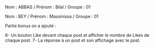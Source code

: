 Nom : ABBAS / Prénom : Bilal / Groupe : 01

Nom : BEY / Prénom : Massinissa / Groupe : 01

Partie bonus on a ajouté : 

6- Un bouton Like devant chaque post et afficher le nombre de Likes de chaque post.
7- La réponse à un post et son affichage avec le post.

